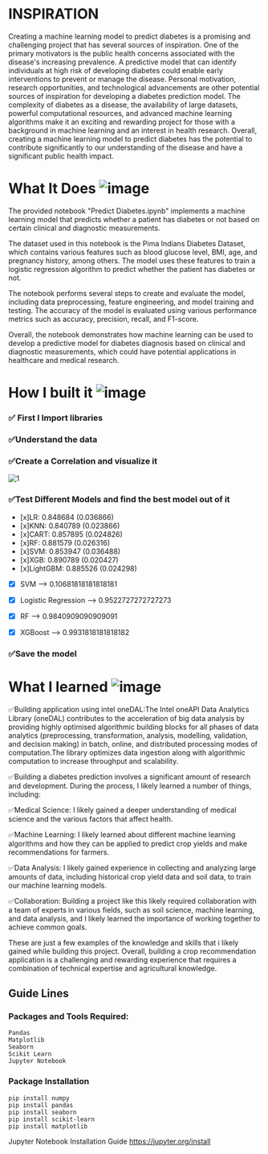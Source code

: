 # INSPIRATION 

Creating a machine learning model to predict diabetes is a promising and challenging project that has several sources of inspiration. One of the primary motivators is the public health concerns associated with the disease's increasing prevalence. A predictive model that can identify individuals at high risk of developing diabetes could enable early interventions to prevent or manage the disease. Personal motivation, research opportunities, and technological advancements are other potential sources of inspiration for developing a diabetes prediction model. The complexity of diabetes as a disease, the availability of large datasets, powerful computational resources, and advanced machine learning algorithms make it an exciting and rewarding project for those with a background in machine learning and an interest in health research. Overall, creating a machine learning model to predict diabetes has the potential to contribute significantly to our understanding of the disease and have a significant public health impact.

# What It Does ![image](https://user-images.githubusercontent.com/72274851/218503394-b52dfcc9-0620-4f44-94f5-46a09a5cc970.png)

The provided notebook "Predict Diabetes.ipynb" implements a machine learning model that predicts whether a patient has diabetes or not based on certain clinical and diagnostic measurements.

The dataset used in this notebook is the Pima Indians Diabetes Dataset, which contains various features such as blood glucose level, BMI, age, and pregnancy history, among others. The model uses these features to train a logistic regression algorithm to predict whether the patient has diabetes or not.

The notebook performs several steps to create and evaluate the model, including data preprocessing, feature engineering, and model training and testing. The accuracy of the model is evaluated using various performance metrics such as accuracy, precision, recall, and F1-score.

Overall, the notebook demonstrates how machine learning can be used to develop a predictive model for diabetes diagnosis based on clinical and diagnostic measurements, which could have potential applications in healthcare and medical research.

# How I built it ![image](https://user-images.githubusercontent.com/72274851/218502434-f6e66043-0db0-4f85-b7f4-f33b2d33df1f.png)

### ✅ First I Import libraries

### ✅Understand the data

### ✅Create a Correlation and visualize it

![1](https://user-images.githubusercontent.com/72274851/218495633-19d2cf0b-5b18-4774-8f3d-e18f6b77286b.jpg)

### ✅Test Different Models and find the best model out of it


- [x]LR: 0.848684 (0.036866)
- [x]KNN: 0.840789 (0.023866)
- [x]CART: 0.857895 (0.024826)
- [x]RF: 0.881579 (0.026316)
- [x]SVM: 0.853947 (0.036488)
- [x]XGB: 0.890789 (0.020427)
- [x]LightGBM: 0.885526 (0.024298)

- [x] SVM --> 0.10681818181818181
- [x] Logistic Regression --> 0.9522727272727273
- [x] RF --> 0.9840909090909091
- [x] XGBoost --> 0.9931818181818182


### ✅Save the model


# What I learned ![image](https://user-images.githubusercontent.com/72274851/218499685-e8d445fc-e35e-4ab5-abc1-c32462592603.png)



✅Building application using intel oneDAL:The Intel oneAPI Data Analytics Library (oneDAL) contributes to the acceleration of big data analysis by providing highly optimised algorithmic building blocks for all phases of data analytics (preprocessing, transformation, analysis, modelling, validation, and decision making) in batch, online, and distributed processing modes of computation.The library optimizes data ingestion along with algorithmic computation to increase throughput and scalability.

✅Building a diabetes prediction involves a significant amount of research and development. During the process, I likely learned a number of things, including:

✅Medical Science: I likely gained a deeper understanding of medical science and the various factors that affect health.

✅Machine Learning: I likely learned about different machine learning algorithms and how they can be applied to predict crop yields and make recommendations for farmers.

✅Data Analysis: I likely gained experience in collecting and analyzing large amounts of data, including historical crop yield data and soil data, to train our machine learning models.


✅Collaboration: Building a project like this likely required collaboration with a team of experts in various fields, such as soil science, machine learning, and data analysis, and I likely learned the importance of working together to achieve common goals.

These are just a few examples of the knowledge and skills that i likely gained while building this project. 
Overall, building a crop recommendation application is a challenging and rewarding experience that requires a combination of technical expertise and agricultural knowledge.



## Guide Lines 

### Packages and Tools Required:
```
Pandas 
Matplotlib
Seaborn
Scikit Learn
Jupyter Notebook
```
### Package Installation
```
pip install numpy
pip install pandas
pip install seaborn
pip install scikit-learn
pip install matplotlib
```
Jupyter Notebook Installation Guide  https://jupyter.org/install
